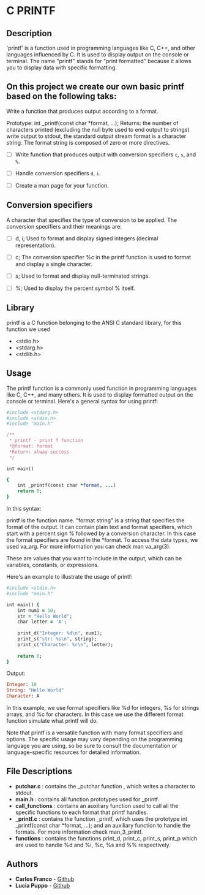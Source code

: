 # C PRINTF

## Description
'printf' is a function used in programming languages like C, C++, and other languages influenced by C. It is used to display output on the console or terminal. The name "printf" stands for "print formatted" because it allows you to display data with specific formatting.

## On this project we create our own basic printf based on the following taks:

Write a function that produces output according to a format.

Prototype: int _printf(const char *format, ...);
Returns: the number of characters printed (excluding the null byte used to end output to strings)
write output to stdout, the standard output stream
format is a character string. 
The format string is composed of zero or more directives.
- [ ] Write function that produces output with conversion specifiers ```c```, ```s```, and ```%```.
- [ ] Handle conversion specifiers ```d```, ```i```.
- [ ] Create a man page for your function.


## Conversion specifiers
A character that specifies the type of conversion to be applied. The conversion specifiers and their meanings are:

 - [ ] d, i;
Used to format and display signed integers (decimal representation).

- [ ] c;
The conversion specifier %c in the printf function is used to format and display a single character.

- [ ] s;
Used to format and display null-terminated strings.

- [ ] %;
Used to display the percent symbol % itself.

## Library 

printf is a C function belonging to the ANSI C standard library, for this function we used  
- <stdio.h>
- <stdarg.h>
- <stdlib.h>
  
## Usage 

The printf function is a commonly used function in programming languages like C, C++, and many others. It is used to display formatted output on the console or terminal. Here's a general syntax for using printf:

```ruby
#include <stdarg.h>
#include <stdio.h>
#include "main.h"

/**
 *_printf - print f function
 *@format: format
 *Return: alway success
 */

int main() 

{
    int _printf(const char *format, ...)
    return 0;
}
```

In this syntax:

printf is the function name.
"format string" is a string that specifies the format of the output. It can contain plain text and format specifiers, which start with a percent sign % followed by a conversion character. In this case the format specifiers are found in the *format. To access the data types, we used va_arg. For more information you can check man va_arg(3).  

These are values that you want to include in the output, which can be variables, constants, or expressions.

Here's an example to illustrate the usage of printf:

```ruby
#include <stdio.h>
#include "main.h"

int main() {
    int num1 = 10;
    str = "Hello World";
    char letter = 'A';
    
    print_d("Integer: %d\n", num1);
    print_s("str: %s\n", string);
    print_c("Character: %c\n", letter);
    
    return 0;
}
```
Output:

```ruby
Integer: 10
String: "Hello World"
Character: A
```

In this example, we use format specifiers like %d for integers, %s for strings arrays, and %c for characters. In this case we use the different format function simulate what printf will do. 

Note that printf is a versatile function with many format specifiers and options. The specific usage may vary depending on the programming language you are using, so be sure to consult the documentation or language-specific resources for detailed information.


## File Descriptions
* **putchar.c** :  contains the _putchar function , which writes a character to stdout.
* **main.h** : contains all function prototypes used for _printf. 
* **call_functions** : contains an auxiliary function used to call all the specific functions to each format that printf handles.
* **_printf.c** :  contains the function _printf, which uses the prototype int _printf(const char *format, ...); and an auxiliary function to handle the formats.
For more information check man_3_printf.
* **functions** :  contains the functions print_d, print_c, print_s, print_p which are used to handle %d and %i, %c, %s and %% respectively.



## Authors
* **Carlos Franco** - [Github](https://github.com/cfranco87)
* **Lucia Puppo** - [Github](https://github.com/LuciaPuppo897)
